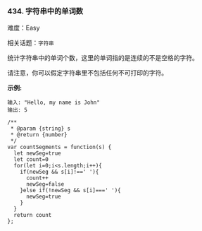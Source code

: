 ### 434. 字符串中的单词数

难度：Easy

相关话题：`字符串`

统计字符串中的单词个数，这里的单词指的是连续的不是空格的字符。



请注意，你可以假定字符串里不包括任何不可打印的字符。



**示例:** 



```
输入: "Hello, my name is John"
输出: 5
```

```
/**
 * @param {string} s
 * @return {number}
 */
var countSegments = function(s) {
  let newSeg=true
  let count=0
  for(let i=0;i<s.length;i++){
    if(newSeg && s[i]!==' '){
      count++
      newSeg=false
    }else if(!newSeg && s[i]===' '){
      newSeg=true
    }
  }
  return count
};
```


